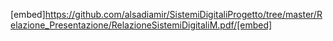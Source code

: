[embed]https://github.com/alsadiamir/SistemiDigitaliProgetto/tree/master/Relazione_Presentazione/RelazioneSistemiDigitaliM.pdf/[embed]